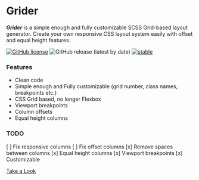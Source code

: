 # Grider
***Grider*** is a simple enough and fully customizable SCSS Grid-based layout generator. Create your own responsive CSS layout system easily with offset and equal height features.

[![GitHub license](https://img.shields.io/github/license/codeforms/Grider)](https://github.com/codeforms/Grider/blob/master/LICENSE)
![GitHub release (latest by date)](https://img.shields.io/github/v/release/codeforms/Grider)
[![stable](http://badges.github.io/stability-badges/dist/stable.svg)](https://github.com/codeforms/Grider/releases)

### Features
* Clean code
* Simple enough and Fully customizable (grid number, class names, breakpoints etc.)
* CSS Grid based, no longer Flexbox
* Viewport breakpoints
* Column offsets
* Equal height columns

### TODO
[ ] Fix responsive columns
[ ] Fix offset columns
[x] Remove spaces between columns
[x] Equal height columns
[x] Viewport breakpoints
[x] Customizable

[Take a Look](https://codepen.io/underlinewords/pen/pogooob)
